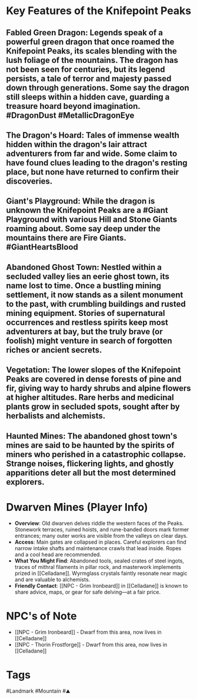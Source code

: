 # Key Features of the Knifepoint Peaks

## **Fabled Green Dragon:** Legends speak of a powerful green dragon that once roamed the Knifepoint Peaks, its scales blending with the lush foliage of the mountains. The dragon has not been seen for centuries, but its legend persists, a tale of terror and majesty passed down through generations. Some say the dragon still sleeps within a hidden cave, guarding a treasure hoard beyond imagination. #DragonDust #MetallicDragonEye

## **The Dragon's Hoard:** Tales of immense wealth hidden within the dragon's lair attract adventurers from far and wide. Some claim to have found clues leading to the dragon's resting place, but none have returned to confirm their discoveries.

## **Giant's Playground:** While the dragon is unknown the Knifepoint Peaks are a #Giant Playground with various Hill and Stone Giants roaming about. Some say deep under the mountains there are Fire Giants. #GiantHeartsBlood

## **Abandoned Ghost Town:** Nestled within a secluded valley lies an eerie ghost town, its name lost to time. Once a bustling mining settlement, it now stands as a silent monument to the past, with crumbling buildings and rusted mining equipment. Stories of supernatural occurrences and restless spirits keep most adventurers at bay, but the truly brave (or foolish) might venture in search of forgotten riches or ancient secrets.

## **Vegetation:** The lower slopes of the Knifepoint Peaks are covered in dense forests of pine and fir, giving way to hardy shrubs and alpine flowers at higher altitudes. Rare herbs and medicinal plants grow in secluded spots, sought after by herbalists and alchemists.

## **Haunted Mines:** The abandoned ghost town's mines are said to be haunted by the spirits of miners who perished in a catastrophic collapse. Strange noises, flickering lights, and ghostly apparitions deter all but the most determined explorers.

# Dwarven Mines (Player Info)

- **Overview**: Old dwarven delves riddle the western faces of the Peaks. Stonework terraces, ruined hoists, and rune-banded doors mark former entrances; many outer works are visible from the valleys on clear days.
- **Access**: Main gates are collapsed in places. Careful explorers can find narrow intake shafts and maintenance crawls that lead inside. Ropes and a cool head are recommended.
- **What You Might Find**: Abandoned tools, sealed crates of steel ingots, traces of mithral filaments in pillar rock, and masterwork implements prized in [[Celladane]]. Wyrmglass crystals faintly resonate near magic and are valuable to alchemists.
- **Friendly Contact**: [[NPC - Grim Ironbeard]] in [[Celladane]] is known to share advice, maps, or gear for safe delving—at a fair price.

# NPC's of Note

- [[NPC - Grim Ironbeard]] - Dwarf from this area, now lives in [[Celladane]]
- [[NPC - Thorin Frostforge]] - Dwarf from this area, now lives in [[Celladane]]

# Tags

#Landmark #Mountain #⛰️
